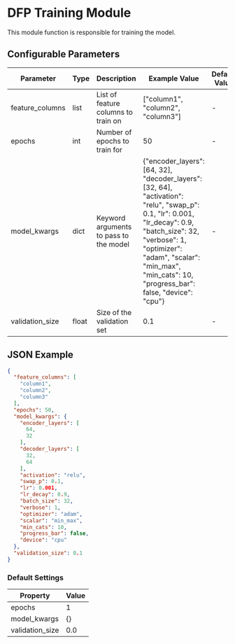 <!--
SPDX-FileCopyrightText: Copyright (c) 2022-2023, NVIDIA CORPORATION & AFFILIATES. All rights reserved.
SPDX-License-Identifier: Apache-2.0

Licensed under the Apache License, Version 2.0 (the "License");
you may not use this file except in compliance with the License.
You may obtain a copy of the License at

http://www.apache.org/licenses/LICENSE-2.0

Unless required by applicable law or agreed to in writing, software
distributed under the License is distributed on an "AS IS" BASIS,
WITHOUT WARRANTIES OR CONDITIONS OF ANY KIND, either express or implied.
See the License for the specific language governing permissions and
limitations under the License.
-->

# DFP Training Module

This module function is responsible for training the model.

## Configurable Parameters

| Parameter       | Type  | Description                            | Example Value                                                                                                                                                                                                                                                 | Default Value |
|-----------------|-------|----------------------------------------|---------------------------------------------------------------------------------------------------------------------------------------------------------------------------------------------------------------------------------------------------------------|---------------|
| feature_columns | list  | List of feature columns to train on    | ["column1", "column2", "column3"]                                                                                                                                                                                                                             | -             |
| epochs          | int   | Number of epochs to train for          | 50                                                                                                                                                                                                                                                            | -             |
| model_kwargs    | dict  | Keyword arguments to pass to the model | {"encoder_layers": [64, 32], "decoder_layers": [32, 64], "activation": "relu", "swap_p": 0.1, "lr": 0.001, "lr_decay": 0.9, "batch_size": 32, "verbose": 1, "optimizer": "adam", "scalar": "min_max", "min_cats": 10, "progress_bar": false, "device": "cpu"} | -             |
| validation_size | float | Size of the validation set             | 0.1                                                                                                                                                                                                                                                           | -             |

## JSON Example

```json
{
  "feature_columns": [
    "column1",
    "column2",
    "column3"
  ],
  "epochs": 50,
  "model_kwargs": {
    "encoder_layers": [
      64,
      32
    ],
    "decoder_layers": [
      32,
      64
    ],
    "activation": "relu",
    "swap_p": 0.1,
    "lr": 0.001,
    "lr_decay": 0.9,
    "batch_size": 32,
    "verbose": 1,
    "optimizer": "adam",
    "scalar": "min_max",
    "min_cats": 10,
    "progress_bar": false,
    "device": "cpu"
  },
  "validation_size": 0.1
}
```

### Default Settings

| Property | Value |
| -------- | ----- |
| epochs   | 1  |
| model_kwargs   | {} |
| validation_size   | 0.0  |
